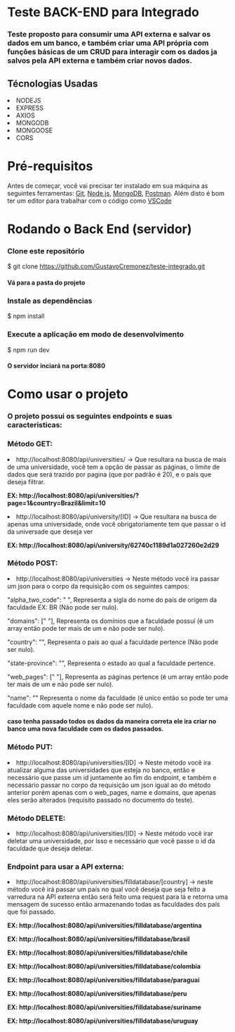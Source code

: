 # Teste BACK-END para Integrado

<h3> Teste proposto para consumir uma API externa e salvar os dados em um banco, e também criar uma API própria com funções básicas de um CRUD para interagir com os dados 
ja salvos pela API externa e também criar novos dados.</h3> 

<h2>Técnologias Usadas</h2>
<li> NODEJS
<li> EXPRESS
<li> AXIOS
<li> MONGODB
<li> MONGOOSE
<li>CORS
  
# Pré-requisitos 

Antes de começar, você vai precisar ter instalado em sua máquina as seguintes ferramentas:
[Git](https://git-scm.com), [Node.js](https://nodejs.org/en/), [MongoDB](https://www.mongodb.com/pt-br), [Postman](https://www.postman.com/). 
Além disto é bom ter um editor para trabalhar com o código como [VSCode](https://code.visualstudio.com/)
  
# Rodando o Back End (servidor)
  
### Clone este repositório
$ git clone <https://github.com/GustavoCremonez/teste-integrado.git>
  
#### Vá para a pasta do projeto

### Instale as dependências
$ npm install
  
### Execute a aplicação em modo de desenvolvimento
$ npm run dev
  
#### O servidor inciará na porta:8080
  
  
# Como usar o projeto
### O projeto possui os seguintes endpoints e suas caracteristicas: <p>
<h3> Método GET: </h3>
  
  <li> http://localhost:8080/api/universities/ -> Que resultara na busca de mais de uma universidade, você tem a opção de passar as páginas, 
    o limite de dados que será trazido por pagina (que por padrão é 20), e o país que deseja filtrar.
    <p> <strong> EX: http://localhost:8080/api/universities/?page=1&country=Brazil&limit=10 </strong> <p>
  <li> http://localhost:8080/api/university/[ID] -> Que resultara na busca de apenas uma universidade, onde você obrigatoriamente tem que passar o id 
    da universade que deseja ver <p> <strong> EX: http://localhost:8080/api/university/62740c1189d1a027260e2d29 </strong> <p>
    
<h3> Método POST: </h3> 
   <li> http://localhost:8080/api/universities -> Neste método você ira passar um json para o corpo da requisição com os seguintes campos: <p>
        "alpha_two_code": " ", Representa a sigla do nome do país de origem da faculdade EX: BR (Não pode ser nulo).<p>
        "domains": [" "], Representa os domínios que a faculdade possuí (é um array então pode ter mais de um e não pode ser nulo).<p>
        "country": "", Representa o país ao qual a faculdade pertence (Não pode ser nulo).<p>
        "state-province": "", Representa o estado ao qual a faculdade pertence.<p>
        "web_pages": [" "], Representa as páginas pertence (é um array então pode ter mais de um e não pode ser nulo).<p>
        "name": "" Representa o nome da faculdade (é unico então so pode ter uma faculdade com aquele nome e não pode ser nulo).<p>
   <h4> caso tenha passado todos os dados da maneira correta ele ira criar no banco uma nova faculdade com os dados passados. </h4> <p>
<h3> Método PUT: </h3> 
     <li> http://localhost:8080/api/universities/[ID] ->  Neste método você ira atualizar alguma das universidades que esteja no banco, então e necessário que passe um
       id juntamente ao fim do endpoint, e também e necessário passar no corpo da requisição um json igual ao do método anterior porém apenas com o web_pages, name e domains, 
       que apenas eles serão alterados (requisito passado no documento do teste).
<h3> Método DELETE: </h3> 
      <li> http://localhost:8080/api/universities/[ID] -> Neste método você irar deletar uma universidade, por isso e necessário que você passe o id da faculdade que deseja deletar.
<h3> Endpoint para usar a API externa: </h3>
    <li> http://localhost:8080/api/universities/filldatabase/[country] ->  neste método você irá passar um país no qual você deseja que seja feito a varredura na API externa então 
      será feito uma request para lá e retorna uma mensagem de sucesso então armazenando todas as faculdades dos país que foi passado.
      <p> <strong> EX: http://localhost:8080/api/universities/filldatabase/argentina </strong> <p>
      <p> <strong> EX: http://localhost:8080/api/universities/filldatabase/brasil </strong> <p>
      <p> <strong> EX: http://localhost:8080/api/universities/filldatabase/chile </strong> <p>
      <p> <strong> EX: http://localhost:8080/api/universities/filldatabase/colombia </strong> <p>
      <p> <strong> EX: http://localhost:8080/api/universities/filldatabase/paraguai </strong> <p>
      <p> <strong> EX: http://localhost:8080/api/universities/filldatabase/peru </strong> <p>
      <p> <strong> EX: http://localhost:8080/api/universities/filldatabase/suriname </strong> <p>
      <p> <strong> EX: http://localhost:8080/api/universities/filldatabase/uruguay </strong> <p>
